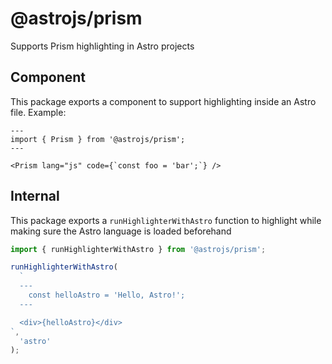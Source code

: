 # @astrojs/prism

Supports Prism highlighting in Astro projects

## Component

This package exports a component to support highlighting inside an Astro file. Example:

```astro
---
import { Prism } from '@astrojs/prism';
---

<Prism lang="js" code={`const foo = 'bar';`} />
```

## Internal

This package exports a `runHighlighterWithAstro` function to highlight while making sure the Astro language is loaded beforehand

```typescript
import { runHighlighterWithAstro } from '@astrojs/prism';

runHighlighterWithAstro(
  `
  ---
    const helloAstro = 'Hello, Astro!';
  ---

  <div>{helloAstro}</div>
`,
  'astro'
);
```
